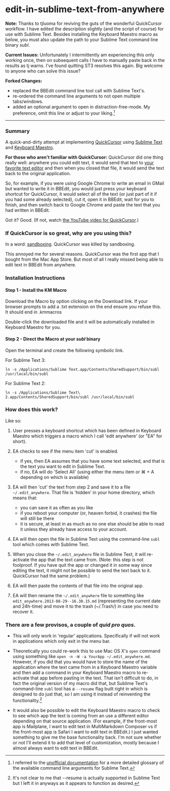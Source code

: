 edit-in-sublime-text-from-anywhere
=============

**Note:** Thanks to tjluoma for reviving the guts of the wonderful QuickCursor workflow. I have edited the description slightly (and the script of course) for use with Sublime Text. Besides installing the Keyboard Maestro macro as below,  you must also update the path to your Sublime Text command line binary *subl*.

**Current Issues:** Unfortunately I intermittently am experiencing this only working once, then on subsequent calls I have to manually paste back in the results as tj warns. I've found quitting ST3 resolves this again. Big welcome to anyone who can solve this issue?

**Forked Changes:**

* replaced the BBEdit command line tool call with Sublime Text's.
* re-ordered the command line arguments to not open multiple tabs/windows.
* added an optional argument to open in distraction-free-mode. My preference, omit this line or adjust to your liking.[^1]
---

### Summary
A quick-and-dirty attempt at implementing [QuickCursor][1] using [Sublime Text][2] and [Keyboard Maestro][3].

**For those who aren't familiar with QuickCursor:**
QuickCursor did one thing really well: anywhere you could edit text, it would send that text to [your favorite text editor][2] and then when you closed that file, it would send the text back to the original application.

So, for example, if you were using Google Chrome to write an email in GMail but wanted to write it in BBEdit, you would just press your keyboard shortcut for QuickCursor, it would select all of the text (or just part of it if you had some already selected), cut it, open it in BBEdit, wait for you to finish, and then switch back to Google Chrome and paste the text that you had written in BBEdit.

Got it? Good. (If not, watch [the YouTube video for QuickCursor][4].)

### If QuickCursor is so great, why are you using this? ###

In a word: [sandboxing][5]. QuickCursor was killed by sandboxing.

This annoyed me for several reasons. QuickCursor was the first app that I bought from the Mac App Store. But most of all I really missed being able to edit text in BBEdit from anywhere.

### Installation Instructions ###

#### Step 1 - Install the KM Macro
Download the Macro by option clicking on the Download link. If your browser prompts to add a .txt extension on the end ensure you refuse this. It should end in .kmmacros

Double-click the downloaded file and it will be automatically installed in Keyboard Maestro for you.

#### Step 2 - Direct the Macro at your *subl* binary

Open the terminal and create the following symbolic link.

For Sublime Text 3:

	ln -s /Applications/Sublime Text.app/Contents/SharedSupport/bin/subl /usr/local/bin/subl

For Sublime Text 2:

	ln -s /Applications/Sublime Text\ 2.app/Contents/SharedSupport/bin/subl /usr/local/bin/subl



### How does this work? ###

Like so:

1. User presses a keyboard shortcut which has been defined in Keyboard Maestro which triggers a macro which I call 'edit anywhere' (or "EA" for short).

2. EA checks to see if the menu item 'cut' is enabled. 
	*	if yes, then EA assumes that you have some text selected, and that is the text you want to edit in Sublime Text.
	*	if no, EA will do 'Select All' (using either the menu item or ⌘ + A depending on which is available)
	
3.	EA will then 'cut' the text from step 2 and save it to a file `~/.edit_anywhere`. That file is 'hidden' in your home directory, which means that:
	*	you can save it as often as you like
	*	if you reboot your computer (or, heaven forbid, it crashes) the file will still be there
	*	it is secure, at least in as much as no one else should be able to read it unless they already have access to your account.
	
4.	EA will then open the file in Sublime Text using the command-line `subl` tool which comes with Sublime Text.

5. When you close the `~/.edit_anywhere` file in Sublime Text, it will re-activate the app that the text came from. (Note: this step is not foolproof. If you have quit the app or changed it in some way since editing the text, it might not be possible to send the text back to it. QuickCursor had the same problem.)

6. EA will then paste the contents of that file into the original app.

7. EA will then rename the `~/.edit_anywhere` file to something like `edit_anywhere.2013-08-29--16.30.15.md` (representing the current date and 24h-time) and move it to the trash (~/.Trash/) in case you need to recover it.


### There are a few provisos, a couple of *quid pro quos*.

* This will only work in 'regular' applications. Specifically if will not work in applications which only exit in the menu bar.

* Theoretically you could re-work this to use Mac OS X's `open` command using something like `open -n -W -a YourApp ~/.edit_anywhere.md`. However, if you did that you would have to store the name of the application where the text came from in a Keyboard Maestro variable and then add a command in your Keyboard Maestro macro to re-activate that app before pasting in the text. That isn't difficult to do, in fact the original version of my macro did that, but Sublime Text's command-line `subl` tool has a `--resume` flag built right in which is designed to do just that, so I am using it instead of reinventing the functionality.[^2]

* It would also be possible to edit the Keyboard Maestro macro to check to see which app the text is coming from an use a different editor depending on that source application. (For example, if the front-most app is Mailplane, I want to edit text in MultiMarkdown Composer vs if the front-most app is Safari I want to edit text in BBEdit.) I just wanted something to give me the base functionality back. I'm not sure whether or not I'll extend it to add that level of customization, mostly because I almost always want to edit text in BBEdit.


[^1]: I referred to the [unofficial documentation][6] for a more detailed glossary of the available command line arguments for Sublime Text.
[^2]: It's not clear to me that --resume is actually supported in Sublime Text but I left it in anyways as it appears to function as desired.


[1]: http://www.hogbaysoftware.com/products/quickcursor
[2]: http://sublimetext.com
[3]: http://www.keyboardmaestro.com/main/
[4]: http://www.youtube.com/watch?v=-bHwcyHrRGs
[5]: http://www.hogbaysoftware.com/products/quickcursor/faq
[6]: http://docs.sublimetext.info/en/latest/reference/commands.html
